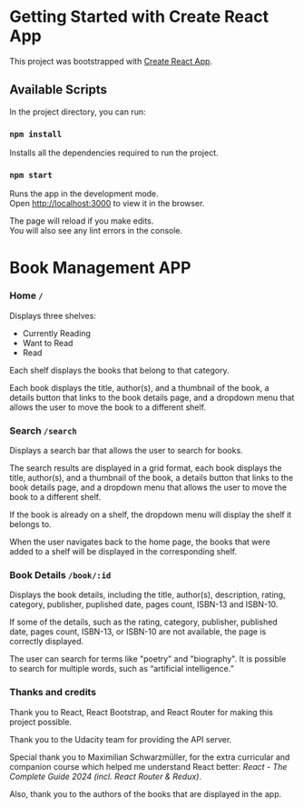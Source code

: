 # Getting Started with Create React App

This project was bootstrapped with [Create React App](https://github.com/facebook/create-react-app).

## Available Scripts

In the project directory, you can run:

### `npm install`

Installs all the dependencies required to run the project.

### `npm start`

Runs the app in the development mode.\
Open [http://localhost:3000](http://localhost:3000) to view it in the browser.

The page will reload if you make edits.\
You will also see any lint errors in the console.

# Book Management APP

### Home `/`

Displays three shelves:
- Currently Reading
- Want to Read
- Read

Each shelf displays the books that belong to that category.

Each book displays the title, author(s), and a thumbnail of the book, a details button that links to the book details page, and a dropdown menu that allows the user to move the book to a different shelf.

### Search `/search`

Displays a search bar that allows the user to search for books.

The search results are displayed in a grid format, each book displays the title, author(s), and a thumbnail of the book, a details button that links to the book details page, and a dropdown menu that allows the user to move the book to a different shelf.

If the book is already on a shelf, the dropdown menu will display the shelf it belongs to.

When the user navigates back to the home page, the books that were added to a shelf will be displayed in the corresponding shelf.

### Book Details `/book/:id`

Displays the book details, including the title, author(s), description, rating, category, publisher, puplished date, pages count, ISBN-13 and ISBN-10.

If some of the details, such as the rating, category, publisher, published date, pages count, ISBN-13, or ISBN-10 are not available, the page is correctly displayed.

The user can search for terms like "poetry" and "biography". It is possible to search for multiple words, such as “artificial intelligence.”

### Thanks and credits
Thank you to React, React Bootstrap, and React Router for making this project possible.

Thank you to the Udacity team for providing the API server.

Special thank you to Maximilian Schwarzmüller, for the extra curricular and companion course which helped me understand React better: *React - The Complete Guide 2024 (incl. React Router & Redux)*. 

Also, thank you to the authors of the books that are displayed in the app.